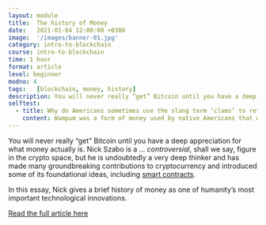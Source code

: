 ```yaml
---
layout: module
title:  The history of Money
date:   2021-01-04 12:00:00 +0300
image:  '/images/banner-01.jpg'
category: intro-to-blockchain
course: intro-to-blockchain
time: 1 hour
format: article
level: beginner
modno: 4
tags:   [blockchain, money, history]
description: You will never really “get” Bitcoin until you have a deep appreciation for what money actually is. Nick Szabo is a .. controversial .. figure in the crypto space, but he is undoubtedly a very deep thinker and has made many groundbreaking contributions to cryptocurrency and introduced some of its foundational ideas, including smart contracts. In this essay, Nick gives a brief history of money as one of humanity’s most important technological innovations.
selftest:
  - title: Why do Americans sometimes use the slang term ‘clams’ to refer to money?
    content: Wampum was a form of money used by native Americans that was made from clamshells.
---
```


You will never really “get” Bitcoin until you have a deep appreciation for what money actually is.
Nick Szabo is a ... _controversial_, shall we say, figure in the crypto space, but he is undoubtedly a very deep thinker
and has made many groundbreaking contributions to cryptocurrency and introduced some of its foundational ideas,
including [smart contracts](https://en.wikipedia.org/wiki/Smart_contract).

In this essay, Nick gives a brief history of money as one of humanity’s most important technological innovations.

<a href="https://nakamotoinstitute.org/shelling-out/" target="_blank" class="purpleBtn" >Read the full article here</a>
